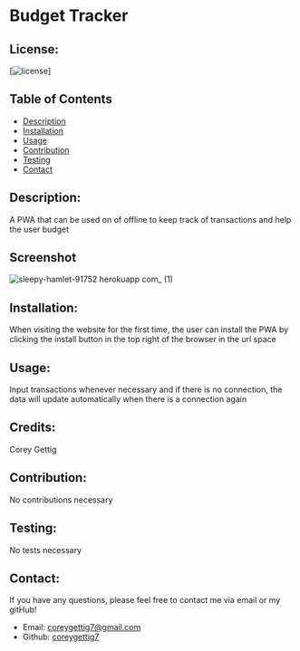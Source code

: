 # Budget Tracker

  ## License:
  [![license](https://img.shields.io/badge/license--blue.svg)]
  
  ## Table of Contents
  - [Description](#description)
  - [Installation](#installation)
  - [Usage](#usage)
  - [Contribution](#contribution)
  - [Testing](#testing)
  - [Contact](#contact)

  ## Description:
  A PWA that can be used on of offline to keep track of transactions and help the user budget

  ## Screenshot
  ![sleepy-hamlet-91752 herokuapp com_ (1)](https://user-images.githubusercontent.com/94506919/166153182-1d8f5f47-d70a-45e7-aa9a-5eee5cbd0a92.png)

  ## Installation:
  When visiting the website for the first time, the user can install the PWA by clicking the install button in the top right of the browser in the url space

  ## Usage:
  Input transactions whenever necessary and if there is no connection, the data will update automatically when there is a connection again

  ## Credits:
  Corey Gettig

  ## Contribution:
  No contributions necessary

  ## Testing:
  No tests necessary

  ## Contact:
  If you have any questions, please feel free to contact me via email or my gitHub!
  - Email: [coreygettig7@gmail.com](sendto:user@example.com)
  - Github: [coreygettig7](https://github.com/coreygettig7)
